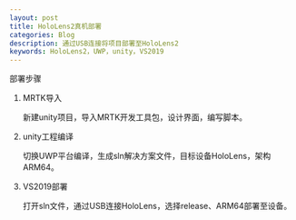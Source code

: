 ```yaml
---
layout: post
title: HoloLens2真机部署
categories: Blog
description: 通过USB连接将项目部署至HoloLens2
keywords: HoloLens2，UWP，unity，VS2019
---
```


部署步骤

1. MRTK导入

   新建unity项目，导入MRTK开发工具包，设计界面，编写脚本。

2. unity工程编译

   切换UWP平台编译，生成sln解决方案文件，目标设备HoloLens，架构ARM64。

3. VS2019部署

   打开sln文件，通过USB连接HoloLens，选择release、ARM64部署至设备。

